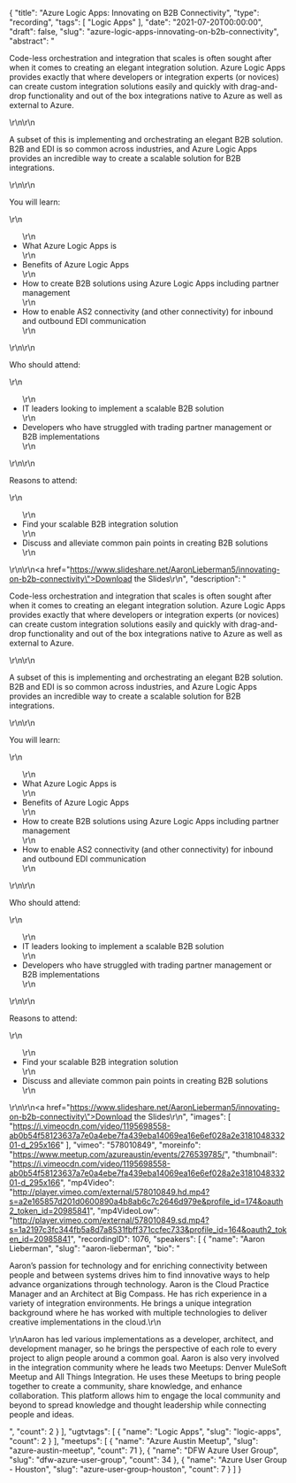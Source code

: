 {
  "title": "Azure Logic Apps: Innovating on B2B Connectivity",
  "type": "recording",
  "tags": [
    "Logic Apps"
  ],
  "date": "2021-07-20T00:00:00",
  "draft": false,
  "slug": "azure-logic-apps-innovating-on-b2b-connectivity",
  "abstract": "<p>Code-less orchestration and integration that scales is often sought after when it comes to creating an elegant integration solution. Azure Logic Apps provides exactly that where developers or integration experts (or novices) can create custom integration solutions easily and quickly with drag-and-drop functionality and out of the box integrations native to Azure as well as external to Azure.</p>\r\n\r\n<p>A subset of this is implementing and orchestrating an elegant B2B solution. B2B and EDI is so common across industries, and Azure Logic Apps provides an incredible way to create a scalable solution for B2B integrations.</p>\r\n\r\n<p>You will learn:</p>\r\n<ul>\r\n<li>What Azure Logic Apps is</li>\r\n<li>Benefits of Azure Logic Apps</li>\r\n<li>How to create B2B solutions using Azure Logic Apps including partner management</li>\r\n<li>How to enable AS2 connectivity (and other connectivity) for inbound and outbound EDI communication</li>\r\n</ul>\r\n\r\n<p>Who should attend:</p>\r\n<ul>\r\n<li>IT leaders looking to implement a scalable B2B solution</li>\r\n<li>Developers who have struggled with trading partner management or B2B implementations</li>\r\n</ul>\r\n\r\n<p>Reasons to attend:</p>\r\n<ul>\r\n<li>Find your scalable B2B integration solution</li>\r\n<li>Discuss and alleviate common pain points in creating B2B solutions</li>\r\n</ul>\r\n\r\n<a href=\"https://www.slideshare.net/AaronLieberman5/innovating-on-b2b-connectivity\">Download the Slides</a>\r\n",
  "description": "<p>Code-less orchestration and integration that scales is often sought after when it comes to creating an elegant integration solution. Azure Logic Apps provides exactly that where developers or integration experts (or novices) can create custom integration solutions easily and quickly with drag-and-drop functionality and out of the box integrations native to Azure as well as external to Azure.</p>\r\n\r\n<p>A subset of this is implementing and orchestrating an elegant B2B solution. B2B and EDI is so common across industries, and Azure Logic Apps provides an incredible way to create a scalable solution for B2B integrations.</p>\r\n\r\n<p>You will learn:</p>\r\n<ul>\r\n<li>What Azure Logic Apps is</li>\r\n<li>Benefits of Azure Logic Apps</li>\r\n<li>How to create B2B solutions using Azure Logic Apps including partner management</li>\r\n<li>How to enable AS2 connectivity (and other connectivity) for inbound and outbound EDI communication</li>\r\n</ul>\r\n\r\n<p>Who should attend:</p>\r\n<ul>\r\n<li>IT leaders looking to implement a scalable B2B solution</li>\r\n<li>Developers who have struggled with trading partner management or B2B implementations</li>\r\n</ul>\r\n\r\n<p>Reasons to attend:</p>\r\n<ul>\r\n<li>Find your scalable B2B integration solution</li>\r\n<li>Discuss and alleviate common pain points in creating B2B solutions</li>\r\n</ul>\r\n\r\n<a href=\"https://www.slideshare.net/AaronLieberman5/innovating-on-b2b-connectivity\">Download the Slides</a>\r\n",
  "images": [
    "https://i.vimeocdn.com/video/1195698558-ab0b54f58123637a7e0a4ebe7fa439eba14069ea16e6ef028a2e318104833201-d_295x166"
  ],
  "vimeo": "578010849",
  "moreinfo": "https://www.meetup.com/azureaustin/events/276539785/",
  "thumbnail": "https://i.vimeocdn.com/video/1195698558-ab0b54f58123637a7e0a4ebe7fa439eba14069ea16e6ef028a2e318104833201-d_295x166",
  "mp4Video": "http://player.vimeo.com/external/578010849.hd.mp4?s=a2e165857d201d0600890a4b8ab6c7c2646d979e&profile_id=174&oauth2_token_id=20985841",
  "mp4VideoLow": "http://player.vimeo.com/external/578010849.sd.mp4?s=1a2197c3fc344fb5a8d7a8531fbff371ccfec733&profile_id=164&oauth2_token_id=20985841",
  "recordingID": 1076,
  "speakers": [
    {
      "name": "Aaron Lieberman",
      "slug": "aaron-lieberman",
      "bio": "<p>Aaron’s passion for technology and for enriching connectivity between people and between systems drives him to find innovative ways to help advance organizations through technology. Aaron is the Cloud Practice Manager and an Architect at Big Compass. He has rich experience in a variety of integration environments. He brings a unique integration background where he has worked with multiple technologies to deliver creative implementations in the cloud.\r\n</p><p>\r\nAaron has led various implementations as a developer, architect, and development manager, so he brings the perspective of each role to every project to align people around a common goal. Aaron is also very involved in the integration community where he leads two Meetups: Denver MuleSoft Meetup and All Things Integration. He uses these Meetups to bring people together to create a community, share knowledge, and enhance collaboration. This platform allows him to engage the local community and beyond to spread knowledge and thought leadership while connecting people and ideas.</p>",
      "count": 2
    }
  ],
  "ugtvtags": [
    {
      "name": "Logic Apps",
      "slug": "logic-apps",
      "count": 2
    }
  ],
  "meetups": [
    {
      "name": "Azure Austin Meetup",
      "slug": "azure-austin-meetup",
      "count": 71
    },
    {
      "name": "DFW Azure User Group",
      "slug": "dfw-azure-user-group",
      "count": 34
    },
    {
      "name": "Azure User Group - Houston",
      "slug": "azure-user-group-houston",
      "count": 7
    }
  ]
}